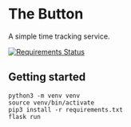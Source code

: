 # The Button

A simple time tracking service.

[![Requirements Status](https://requires.io/github/MashSoftware/the-button/requirements.svg?branch=master)](https://requires.io/github/MashSoftware/the-button/requirements/?branch=master)

## Getting started

```shell
python3 -m venv venv
source venv/bin/activate
pip3 install -r requirements.txt
flask run
```